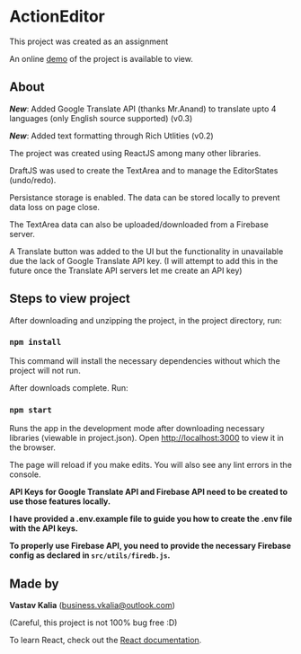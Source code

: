 # ActionEditor 

This project was created as an assignment

An online [demo](https://c0rrupt3d.github.io/ActionEditor/) of the project is available to view.


## About

***New***: Added Google Translate API (thanks Mr.Anand) to translate upto 4 languages (only English source supported) (v0.3)

***New***: Added text formatting through Rich Utlities (v0.2)

The project was created using ReactJS among many other libraries.

DraftJS was used to create the TextArea and to manage the EditorStates (undo/redo).


Persistance storage is enabled. The data can be stored locally to prevent data loss on page close.

The TextArea data can also be uploaded/downloaded from a Firebase server.

A Translate button was added to the UI but the functionality in unavailable due the lack of Google Translate API key.
(I will attempt to add this in the future once the Translate API servers let me create an API key) 


## Steps to view project

After downloading  and unzipping the project, in the project directory, run:

### `npm install`

This command will install the necessary dependencies without which the project will not run.

After downloads complete. Run:

### `npm start`

Runs the app in the development mode after downloading necessary libraries (viewable in project.json).
Open [http://localhost:3000](http://localhost:3000) to view it in the browser.

The page will reload if you make edits.
You will also see any lint errors in the console.

**API Keys for Google Translate API and Firebase API need to be created to use those features locally.**

**I have provided a .env.example file to guide you how to create the .env file with the API keys.**  

**To properly use Firebase API, you need to provide the necessary Firebase config as declared in `src/utils/firedb.js`.**


## Made by

**Vastav Kalia** (business.vkalia@outlook.com)

(Careful, this project is not 100% bug free :D)






To learn React, check out the [React documentation](https://reactjs.org/).

